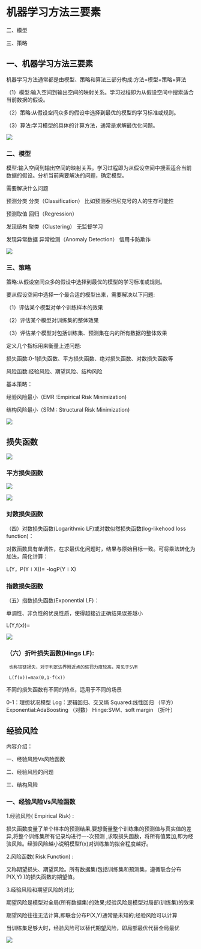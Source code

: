 

# 机器学习方法三要素

二、模型

三、策略


## 一、机器学习方法三要素

机器学习方法通常都是由模型、策略和算法三部分构成:方法=模型+策略+算法

（1）模型:输入空间到输出空间的映射关系。学习过程即为从假设空间中搜索适合当前数据的假设。

（2）策略:从假设空间众多的假设中选择到最优的模型的学习标准或规则。

（3）算法:学习模型的具体的计算方法，通常是求解最优化问题。



 ![](assets/002/01/02/02-1684140338581.png)


 ### 二、模型

模型:输入空间到输出空间的映射关系。学习过程即为从假设空间中搜索适合当前数据的假设。分析当前需要解决的问题，确定模型。

需要解决什么问题

预测分类      分类（Classification）  比如预测泰坦尼克号的人的生存可能性

预测取值      回归（Regression）

发现结构      聚类（Clustering）  无监督学习

发现异常数据  异常检测（Anomaly Detection） 信用卡防欺诈

 ![](assets/002/01/02/02-1684140404880.png)


 ### 三、策略

策略:从假设空间众多的假设中选择到最优的模型的学习标准或规则。

要从假设空间中选择一个最合适的模型出来，需要解决以下问题:

（1）评估某个模型对单个训练样本的效果

（2）评估某个模型对训练集的整体效果

（3）评估某个模型对包括训练集、预测集在内的所有数据的整体效果

定义几个指标用来衡量上述问题:

损失函数:0-1损失函数、平方损失函数、绝对损失函数、对数损失函数等

风险函数:经验风险、期望风险、结构风险

基本策略：

经验风险最小（EMR :Empirical Risk Minimization)

结构风险最小（SRM : Structural Risk Minimization)

![](assets/002/01/02/02-1684140698471.png)


## 损失函数



![](assets/002/01/02/02-1684141107815.png)


### 平方损失函数

![](assets/002/01/02/02-1684144349894.png)


![](assets/002/01/02/02-1684144472623.png)


###  对数损失函数

（四）对数损失函数(Logarithmic LF)或对数似然损失函数(log-likehood loss function)：

对数函数具有单调性，在求最优化问题时，结果与原始目标一致。可将乘法转化为加法，简化计算：

L(Y，P(Y∣X))= -logP(Y∣X)

### 指数损失函数

（五）指数损失函数(Exponential LF)：

单调性、非负性的优良性质，使得越接近正确结果误差越小        

L(Y,f(x))=


![](assets/002/01/02/02-1684144575133.png)


### （六）折叶损失函数(Hings LF):

     也称铰链损失，对于判定边界附近点的惩罚力度较高，常见于SVM

     L(f(x))=max(0,1-f(x))

 

不同的损失函数有不同的特点，适用于不同的场景

0-1：理想状况模型
Log：逻辑回归、交叉熵
Squared:线性回归 （平方）
Exponential:AdaBoosting （对数）
Hinge:SVM、soft margin （折叶）


## 经验风险

内容介绍：

一、经验风险Vs风险函数

二、经验风险的问题

三、结构风险

### 一、经验风险Vs风险函数

1.经验风险( Empirical Risk) :

损失函数度量了单个样本的预测结果,要想衡量整个训练集的预测值与真实值的差异,将整个训练集所有记录均进行一-次预测 ,求取损失函数，将所有值累加,即为经验风险。经验风险越小说明模型f(x)对训练集的拟合程度越好。

 

2.风险函数( Risk Function) :

 又称期望损失、期望风险。所有数据集(包括训练集和预测集，遵循联合分布P(X,Y) )的损失函数的期望值。

 

3.经验风险和期望风险的对比

期望风险是模型对全局(所有数据集)的效果;经验风险是模型对局部(训练集)的效果

期望风险往往无法计算,即联合分布P(X,Y)通常是未知的;经验风险可以计算

当训练集足够大时，经验风险可以替代期望风险，即局部最优代替全局最优



![](assets/002/01/02/02-1684145001737.png)